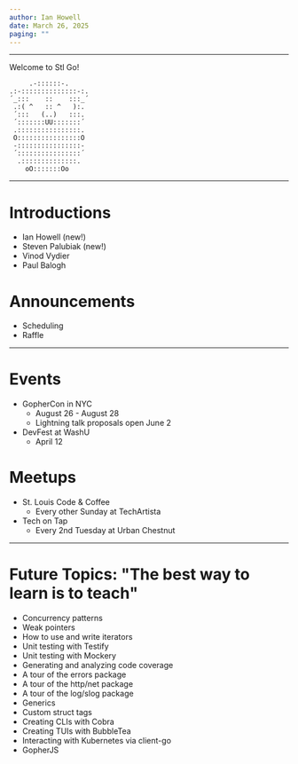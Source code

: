 ```yaml
--- 
author: Ian Howell
date: March 26, 2025
paging: ""
--- 
```

---

Welcome to Stl Go!

```
     .-::::::-.                                                  
.:-::::::::::::::-:.                                                 
´_:::    ::    :::_´                                                 
 .:( ^   :: ^   ):.                                                 
 ´:::   (..)   :::.                                                 
 ´:::::::UU:::::::´                                                 
 .::::::::::::::::.                                                 
 O::::::::::::::::O                                                 
 -::::::::::::::::-                                                 
 ´::::::::::::::::´                                                 
  .::::::::::::::.                                                 
    oO:::::::Oo                                                 
```

---

# Introductions

* Ian Howell (new!)
* Steven Palubiak (new!)
* Vinod Vydier
* Paul Balogh

# Announcements

<!--
StlGo will be meeting during the odd-numbered months, and DevOps Stl (our
partner group) will be meeting during the even-numbered months.
-->
* Scheduling
* Raffle

---

# Events

* GopherCon in NYC
  * August 26 - August 28
  * Lightning talk proposals open June 2
* DevFest at WashU
  * April 12

# Meetups
  
* St. Louis Code & Coffee
  * Every other Sunday at TechArtista
* Tech on Tap
  * Every 2nd Tuesday at Urban Chestnut

---

# Future Topics: "The best way to learn is to teach"

* Concurrency patterns
* Weak pointers
* How to use and write iterators
* Unit testing with Testify
* Unit testing with Mockery
* Generating and analyzing code coverage
* A tour of the errors package
* A tour of the http/net package
* A tour of the log/slog package
* Generics
* Custom struct tags
* Creating CLIs with Cobra
* Creating TUIs with BubbleTea
* Interacting with Kubernetes via client-go
* GopherJS

